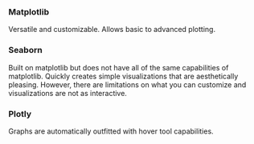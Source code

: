 ### Matplotlib

Versatile and customizable. Allows basic to advanced plotting.

### Seaborn

Built on matplotlib but does not have all of the same capabilities of matplotlib. Quickly creates simple visualizations that are aesthetically pleasing. However, there are limitations on what you can customize and visualizations are not as interactive.

### Plotly

Graphs are automatically outfitted with hover tool capabilities.
